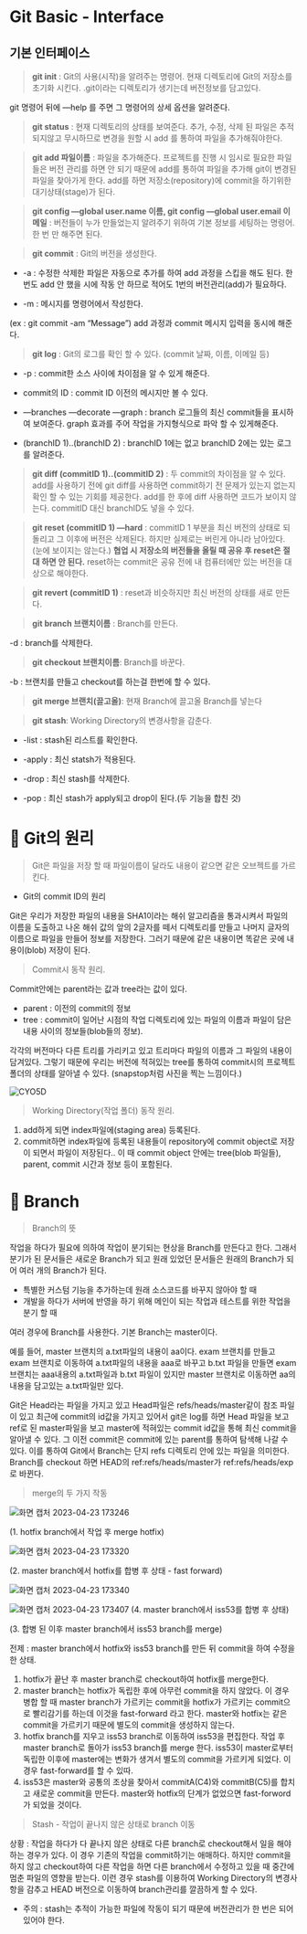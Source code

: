 # Git Basic - Interface

## 기본 인터페이스

> **git init** : Git의 사용(시작)을 알려주는 명령어. 현재 디렉토리에 Git의 저장소를 초기화 시킨다. .git이라는 디렉토리가 생기는데 버전정보를 담고있다.

git 명령어 뒤에 —help 를 주면 그 명령어의 상세 옵션을 알려준다.

> **git status** : 현재 디렉토리의 상태를 보여준다. 추가, 수정, 삭제 된 파일은 추적되지않고 무시하므로 변경을 원할 시 add 를 통하여 파일을 추가해줘야한다.

> **git add 파일이름** : 파일을 추가해준다. 프로젝트를 진행 시 임시로 필요한 파일들은 버전 관리를 하면 안 되기 때문에 add를 통하여 파일을 추가해 git이 변경된 파일을 찾아가게 한다. add를 하면 저장소(repository)에 commit을 하기위한 대기상태(stage)가 된다.

> **git config —global user.name 이름, git config —global user.email 이메일** : 버전들이 누가 만들었는지 알려주기 위하여 기본 정보를 세팅하는 명령어. 한 번 만 해주면 된다.

> **git commit** : Git의 버전을 생성한다.

- -a : 수정한 삭제한 파일은 자동으로 추가를 하여 add 과정을 스킵을 해도 된다. 한 번도 add 안 했을 시에 작동 안 하므로 적어도 1번의 버전관리(add)가 필요하다.

- -m : 메시지를 명령어에서 작성한다.

(ex : git commit -am “Message”) add 과정과 commit 메시지 입력을 동시에 해준다.

> **git log** : Git의 로그를 확인 할 수 있다. (commit 날짜, 이름, 이메일 등)

- -p : commit한 소스 사이에 차이점을 알 수 있게 해준다.

- commit의 ID : commit ID 이전의 메시지만 볼 수 있다.

- —branches —decorate —graph : branch 로그들의 최신 commit들을 표시하여 보여준다. graph 효과를 주어 작업을 가지형식으로 파악 할 수 있게해준다.

- (branchID 1)..(branchID 2) : branchID 1에는 없고 branchID 2에는 있는 로그를 알려준다.

> **git diff (commitID 1)..(commitID 2)** : 두 commit의 차이점을 알 수 있다. add를 사용하기 전에 git diff를 사용하면 commit하기 전 문제가 있는지 없는지 확인 할 수 있는 기회를 제공한다. add를 한 후에 diff 사용하면 코드가 보이지 않는다. commitID 대신 branchID도 넣을 수 있다.

> **git reset (commitID 1) —hard** : commitID 1 부분을 최신 버전의 상태로 되돌리고 그 이후에 버전은 삭제된다. 하지만 실제로는 버린게 아니라 남아있다. (눈에 보이지는 않는다.) **협업 시 저장소의 버전들을 올릴 때 공유 후 reset은 절대 하면 안 된다.** reset하는 commit은 공유 전에 내 컴퓨터에만 있는 버전을 대상으로 해야한다.

> **git revert (commitID 1)** : reset과 비슷하지만 최신 버전의 상태를 새로 만든다.

> **git branch 브랜치이름** : Branch를 만든다.

-d : branch를 삭제한다.

> **git checkout 브랜치이름**: Branch를 바꾼다.

-b : 브랜치를 만들고 checkout를 하는걸 한번에 할 수 있다.

> **git merge 브랜치(끌고올)**: 현재 Branch에 끌고올 Branch를 넣는다

> **git stash**: Working Directory의 변경사항을 감춘다.

- -list : stash된 리스트를 확인한다.

- -apply : 최신 statsh가 적용된다.

- -drop : 최신 stash를 삭제한다.

- -pop : 최신 stash가 apply되고 drop이 된다.(두 기능을 합친 것)

# 💭 Git의 원리

> Git은 파일을 저장 할 때 파일이름이 달라도 내용이 같으면 같은 오브젝트를 가르킨다.

- Git의 commit ID의 원리

Git은 우리가 저장한 파일의 내용을 SHA1이라는 해쉬 알고리즘을 통과시켜서 파일의 이름을 도출하고 나온 해쉬 값의 앞의 2글자를 떼서 디렉토리를 만들고 나머지 글자의 이름으로 파일을 만들어 정보를 저장한다. 그러기 때문에 같은 내용이면 똑같은 곳에 내용이(blob) 저장이 된다.

> Commit시 동작 원리.

Commit안에는 parent라는 값과 tree라는 값이 있다.

- parent : 이전의 commit의 정보
- tree : commit이 일어난 시점의 작업 디렉토리에 있는 파일의 이름과 파일이 담은 내용 사이의 정보들(blob들의 정보).

각각의 버전마다 다른 트리를 가리키고 있고 트리마다 파일의 이름과 그 파일의 내용이 담겨있다. 그렇기 때문에 우리는 버전에 적혀있는 tree를 통하여 commit시의 프로젝트 폴더의 상태를 알아낼 수 있다. (snapstop처럼 사진을 찍는 느낌이다.)

![CYO5D](https://user-images.githubusercontent.com/76617155/234971637-20987b1e-ca60-4a18-bad4-df45350bd2fe.jpg)

> Working Directory(작업 폴더) 동작 원리.

1. add하게 되면 index파일에(staging area) 등록된다.
2. commit하면 index파일에 등록된 내용들이 repository에 commit object로 저장이 되면서 파일이 저장된다.. 이 때 commit object 안에는 tree(blob 파일들), parent, commit 시간과 정보 등이 포함된다.

# 💭 Branch

> Branch의 뜻

작업을 하다가 필요에 의하여 작업이 분기되는 현상을 Branch를 만든다고 한다. 그래서 분기가 된 문서들은 새로운 Branch가 되고 원래 있었던 문서들은 원래의 Branch가 되어 여러 개의 Branch가 된다.

- 특별한 커스텀 기능을 추가하는데 원래 소스코드를 바꾸지 않아야 할 때
- 개발을 하다가 서버에 반영을 하기 위해 메인이 되는 작업과 테스트를 위한 작업을 분기 할 때

여러 경우에 Branch를 사용한다. 기본 Branch는 master이다.

예를 들어, master 브랜치의 a.txt파일의 내용이 aa이다. exam 브랜치를 만들고 exam 브랜치로 이동하여 a.txt파일의 내용을 aaa로 바꾸고 b.txt 파일을 만들면 exam 브랜치는 aaa내용의 a.txt파일과 b.txt 파일이 있지만 master 브랜치로 이동하면 aa의 내용을 담고있는 a.txt파일만 있다.

Git은 Head라는 파일을 가지고 있고 Head파일은 refs/heads/master같이 참조 파일이 있고 최근에 commit의 id값을 가지고 있어서 git은 log를 하면 Head 파일을 보고 ref로 된 master파일을 보고 master에 적혀있는 commit id값을 통해 최신 commit을 알아낼 수 있다. 그 이전 commit은 commit에 있는 parent를 통하여 탐색해 나갈 수 있다. 이를 통하여 Git에서 Branch는 단지 refs 디렉토리 안에 있는 파일을 의미한다. Branch를 checkout 하면 HEAD의 ref:refs/heads/master가 ref:refs/heads/exp로 바뀐다.

> merge의 두 가지 작동

![화면 캡처 2023-04-23 173246](https://user-images.githubusercontent.com/76617155/234971655-9f02e972-4e87-43ab-9313-80db21e33847.png)

(1. hotfix branch에서 작업 후 merge hotfix)

![화면 캡처 2023-04-23 173320](https://user-images.githubusercontent.com/76617155/234971665-194c6b84-0a2c-4f81-a236-7f53a5b39bec.png)

(2. master branch에서 hotfix를 합병 후 상태 - fast forward)

![화면 캡처 2023-04-23 173340](https://user-images.githubusercontent.com/76617155/234971673-42362672-1c2b-41fc-b792-bf802001d494.png)

![화면 캡처 2023-04-23 173407](https://user-images.githubusercontent.com/76617155/234971685-87310d4c-597d-4900-b789-1f83d8c40761.png)
(4. master branch에서 iss53를 합병 후 상태)

(3. 합병 된 이후 master branch에서 iss53 branch를 merge)

전제 : master branch에서 hotfix와 iss53 branch를 만든 뒤 commit을 하여 수정을 한 상태.

1. hotfix가 끝난 후 master branch로 checkout하여 hotfix를 merge한다.
2. master branch는 hotfix가 독립한 후에 아무런 commit을 하지 않았다. 이 경우 병합 할 때 master branch가 가르키는 commit을 hotfix가 가르키는 commit으로 빨리감기를 하는데 이것을 fast-forward 라고 한다. master와 hotfix는 같은 commit을 가르키기 때문에 별도의 commit을 생성하지 않는다.
3. hotfix branch를 지우고 iss53 branch로 이동하여 iss53을 편집한다. 작업 후 master branch로 돌아가 iss53 branch를 merge 한다. iss53이 master로부터 독립한 이후에 master에는 변화가 생겨서 별도의 commit을 가르키게 되었다. 이 경우 fast-forward를 할 수 있따.
4. iss53은 master와 공통의 조상을 찾아서 commitA(C4)와 commitB(C5)를 합치고 새로운 commit을 만든다. master와 hotfix의 단계가 없었으면 fast-forword가 되었을 것이다.

> Stash - 작업이 끝나지 않은 상태로 branch 이동

상황 : 작업을 하다가 다 끝나지 않은 상태로 다른 branch로 checkout해서 일을 해야하는 경우가 있다. 이 경우 기존의 작업을 commit하기는 애매하다. 하지만 commit을 하지 않고 checkout하여 다른 작업을 하면 다른 branch에서 수정하고 있을 때 중간에 멈춘 파일의 영향을 받는다. 이런 경우 stash를 이용하여 Working Directory의 변경사항을 감추고 HEAD 버전으로 이동하여 branch관리를 깔끔하게 할 수 있다.

- 주의 : stash는 추적이 가능한 파일에 작동이 되기 때문에 버전관리가 한 번은 되어있어야 한다.
